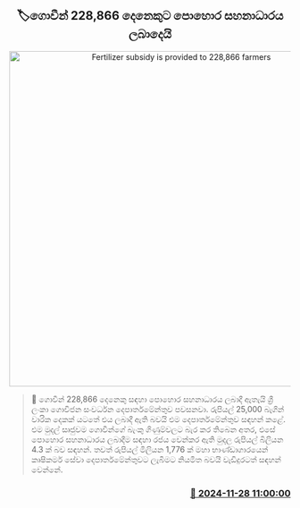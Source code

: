 <p align='center'><b><h2 align='center' title='Fertilizer subsidy is provided to 228,866 farmers'>🏷ගොවීන් 228,866 දෙනෙකුට පොහොර සහනාධාරය ලබාදෙයි</h2></b></p>
<p align='center'><img src='https://helakuru.sgp1.cdn.digitaloceanspaces.com/esana/images/lib/pohora[1].jpg' width='600' alt='Fertilizer subsidy is provided to 228,866 farmers'></p>

>📝 ගොවීන් 228,866 දෙනෙකු සඳහා පොහොර සහනාධාරය ලබාදී ඇතැයි ශ්‍රී ලංකා ගොවිජන සංවර්ධන දෙපාර්තමේන්තුව පවසනවා.
රුපියල් 25,000 බැගින් වාරික දෙකක් යටතේ එය ලබාදී ඇති බවයි එම දෙපාර්තමේන්තුව සඳහන් කළේ.
එම මුදල් සෘජුවම ගොවීන්ගේ බැංකු ගිණුම්වලට බැර කර තිබෙන අතර, එසේ පොහොර සහනාධාරය ලබාදීම සඳහා රජය වෙන්කර ඇති මුදල රුපියල් බිලියන 4.3 ක් බව සඳහන්.
තවත් රුපියල් මිලියන 1,776 ක් මහා භාණ්ඩාගාරයෙන් කෘෂිකර්ම සේවා දෙපාර්තමේන්තුවට ලැබීමට නියමිත බවයි වැඩිදුරටත් සඳහන් වෙන්නේ.


<h3 align='right'><a href='https://www.helakuru.lk/esana/p/105534/'>📅 2024-11-28 11:00:00</a></h3>
